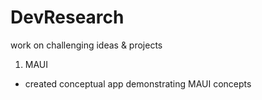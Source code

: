 # DevResearch
work on challenging ideas &amp; projects

1. MAUI
- created conceptual app demonstrating MAUI concepts
